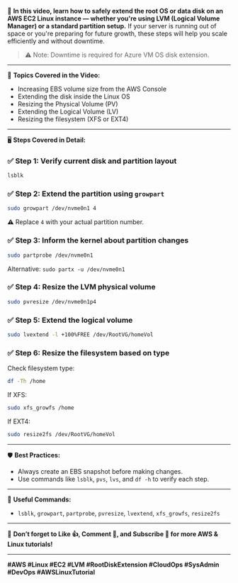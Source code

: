 🔧 **In this video, learn how to safely extend the root OS or data disk on an AWS EC2 Linux instance — whether you're using LVM (Logical Volume Manager) or a standard partition setup.** If your server is running out of space or you're preparing for future growth, these steps will help you scale efficiently and without downtime.

> ⚠️ Note: Downtime is required for Azure VM OS disk extension.

---

📌 **Topics Covered in the Video:**
- Increasing EBS volume size from the AWS Console
- Extending the disk inside the Linux OS
- Resizing the Physical Volume (PV)
- Extending the Logical Volume (LV)
- Resizing the filesystem (XFS or EXT4)

---

🖥️ **Steps Covered in Detail:**

### ✅ Step 1: Verify current disk and partition layout
```bash
lsblk
```

### ✅ Step 2: Extend the partition using `growpart`
```bash
sudo growpart /dev/nvme0n1 4
```
⚠️ Replace `4` with your actual partition number.

### ✅ Step 3: Inform the kernel about partition changes
```bash
sudo partprobe /dev/nvme0n1
```
Alternative: `sudo partx -u /dev/nvme0n1`

### ✅ Step 4: Resize the LVM physical volume
```bash
sudo pvresize /dev/nvme0n1p4
```

### ✅ Step 5: Extend the logical volume
```bash
sudo lvextend -l +100%FREE /dev/RootVG/homeVol
```

### ✅ Step 6: Resize the filesystem based on type

Check filesystem type:
```bash
df -Th /home
```

If XFS:
```bash
sudo xfs_growfs /home
```

If EXT4:
```bash
sudo resize2fs /dev/RootVG/homeVol
```

---

🛡️ **Best Practices:**
- Always create an EBS snapshot before making changes.
- Use commands like `lsblk`, `pvs`, `lvs`, and `df -h` to verify each step.

---

📁 **Useful Commands:**
- `lsblk`, `growpart`, `partprobe`, `pvresize`, `lvextend`, `xfs_growfs`, `resize2fs`

---

💬 **Don’t forget to Like 👍, Comment 💬, and Subscribe 🔔 for more AWS & Linux tutorials!**

---

**#AWS #Linux #EC2 #LVM #RootDiskExtension #CloudOps #SysAdmin #DevOps #AWSLinuxTutorial**